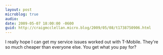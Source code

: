 ```yaml
---
layout: post
microblog: true
audio: 
date: 2009-05-07 18:00:00 -0600
guid: http://craigmcclellan.micro.blog/2009/05/08/t1738750906.html
---
```

I really hope I can get my service issues worked out with T-Mobile.  They're so much cheaper than everyone else.  You get what you pay for?
